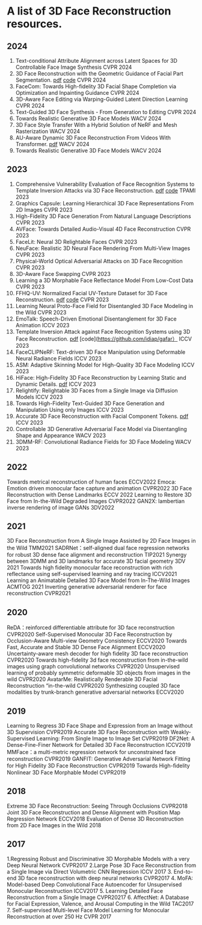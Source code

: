 # A list of 3D Face Reconstruction resources.
## 2024
1. Text-conditional Attribute Alignment across Latent Spaces for 3D Controllable Face Image Synthesis CVPR 2024
2. 3D Face Reconstruction with the Geometric Guidance of Facial Part Segmentation. [pdf](https://openaccess.thecvf.com/content/CVPR2024/papers/Wang_3D_Face_Reconstruction_with_the_Geometric_Guidance_of_Facial_Part_CVPR_2024_paper.pdf) [code](https://github.com/wang-zidu/3DDFA-V3) CVPR 2024
3. FaceCom: Towards High-fidelity 3D Facial Shape Completion via Optimization and Inpainting Guidance CVPR 2024
4. 3D-Aware Face Editing via Warping-Guided Latent Direction Learning CVPR 2024
5. Text-Guided 3D Face Synthesis - From Generation to Editing CVPR 2024
6. Towards Realistic Generative 3D Face Models WACV 2024
7. 3D Face Style Transfer With a Hybrid Solution of NeRF and Mesh Rasterization WACV 2024
8. AU-Aware Dynamic 3D Face Reconstruction From Videos With Transformer. [pdf](https://openaccess.thecvf.com/content/WACV2024/papers/Kuang_AU-Aware_Dynamic_3D_Face_Reconstruction_From_Videos_With_Transformer_WACV_2024_paper.pdf)  WACV 2024
9. Towards Realistic Generative 3D Face Models  WACV 2024
## 2023
1. Comprehensive Vulnerability Evaluation of Face Recognition Systems to Template Inversion Attacks via 3D Face Reconstruction. [pdf](https://ieeexplore.ieee.org/stamp/stamp.jsp?tp=&arnumber=10239446) [code](https://github.com/idiap/gafar) TPAMI 2023
2. Graphics Capsule: Learning Hierarchical 3D Face Representations From 2D Images CVPR 2023
3. High-Fidelity 3D Face Generation From Natural Language Descriptions CVPR 2023
4. AVFace: Towards Detailed Audio-Visual 4D Face Reconstruction CVPR 2023
5. FaceLit: Neural 3D Relightable Faces CVPR 2023
6. NeuFace: Realistic 3D Neural Face Rendering From Multi-View Images CVPR 2023
7. Physical-World Optical Adversarial Attacks on 3D Face Recognition CVPR 2023
8. 3D-Aware Face Swapping CVPR 2023
9. Learning a 3D Morphable Face Reflectance Model From Low-Cost Data  CVPR 2023
10. FFHQ-UV: Normalized Facial UV-Texture Dataset for 3D Face Reconstruction. [pdf](https://openaccess.thecvf.com/content/CVPR2023/papers/Bai_FFHQ-UV_Normalized_Facial_UV-Texture_Dataset_for_3D_Face_Reconstruction_CVPR_2023_paper.pdf) [code](https://github.com/csbhr/FFHQ-UV) CVPR 2023
11. Learning Neural Proto-Face Field for Disentangled 3D Face Modeling in the Wild CVPR 2023
12. EmoTalk: Speech-Driven Emotional Disentanglement for 3D Face Animation ICCV 2023
13. Template Inversion Attack against Face Recognition Systems using 3D Face Reconstruction. [pdf](https://openaccess.thecvf.com/content/ICCV2023/papers/Shahreza_Template_Inversion_Attack_against_Face_Recognition_Systems_using_3D_Face_ICCV_2023_paper.pdf) [code](https://github.com/idiap/gafar） ICCV 2023
14. FaceCLIPNeRF: Text-driven 3D Face Manipulation using Deformable Neural Radiance Fields ICCV 2023
15. ASM: Adaptive Skinning Model for High-Quality 3D Face Modeling ICCV 2023
16. HiFace: High-Fidelity 3D Face Reconstruction by Learning Static and Dynamic Details. [pdf](https://openaccess.thecvf.com/content/ICCV2023/papers/Chai_HiFace_High-Fidelity_3D_Face_Reconstruction_by_Learning_Static_and_Dynamic_ICCV_2023_paper.pdf) ICCV 2023
17. Relightify: Relightable 3D Faces from a Single Image via Diffusion Models ICCV 2023
18. Towards High-Fidelity Text-Guided 3D Face Generation and Manipulation Using only Images ICCV 2023
19. Accurate 3D Face Reconstruction with Facial Component Tokens. [pdf](https://openaccess.thecvf.com/content/ICCV2023/papers/Zhang_Accurate_3D_Face_Reconstruction_with_Facial_Component_Tokens_ICCV_2023_paper.pdf) ICCV 2023
20. Controllable 3D Generative Adversarial Face Model via Disentangling Shape and Appearance WACV 2023
21.  3DMM-RF: Convolutional Radiance Fields for 3D Face Modeling WACV 2023
## 2022
Towards metrical reconstruction of human faces ECCV2022
Emoca: Emotion driven monocular face capture and animation CVPR2022 
3D Face Reconstruction with Dense Landmarks ECCV 2022
Learning to Restore 3D Face from In-the-Wild Degraded Images CVPR2022
GAN2X: lambertian inverse rendering of image GANs 3DV2022
## 2021
3D Face Reconstruction from A Single Image Assisted by 2D Face Images in the Wild TMM2021
SADRNet：self-aligned dual face regression networks for robust 3D dense face alignment and reconstruction TIP2021
Synergy between 3DMM and 3D landmarks for accurate 3D facial geometry 3DV 2021
Towards high fidelity monocular face reconstruction with rich reflectance using self-supervised learning and ray tracing ICCV2021
Learning an Animatable Detailed 3D Face Model from In-The-Wild Images  ACMTOG 2021
Inverting generative adversarial renderer for face reconstruction CVPR2021
## 2020
ReDA：reinforced differentiable attribute for 3D face reconstruction CVPR2020
Self-Supervised Monocular 3D Face Reconstruction by Occlusion-Aware Multi-view Geometry Consistency ECCV2020
Towards Fast, Accurate and Stable 3D Dense Face Alignment ECCV2020
Uncertainty-aware mesh decoder for high fidelity 3D face reconstruction CVPR2020
Towards high-fidelity 3d face reconstruction from in-the-wild images using graph convolutional networks CVPR2020
Unsupervised learning of probably symmetric deformable 3D objects from images in the wild CVPR2020
AvatarMe: Realistically Renderable 3D Facial Reconstruction “in-the-wild CVPR2020
Synthesizing coupled 3D face modalities by trunk-branch generative adversarial networks ECCV2020
## 2019
Learning to Regress 3D Face Shape and Expression from an Image without 3D Supervision CVPR2019
Accurate 3D Face Reconstruction with Weakly-Supervised Learning: From Single Image to Image Set  CVPR2019
DF2Net: A Dense-Fine-Finer Network for Detailed 3D Face Reconstruction ICCV2019
MMFace：a multi-metric regression network for unconstrained face reconstruction CVPR2019
GANFIT: Generative Adversarial Network Fitting for High Fidelity 3D Face Reconstruction CVPR2019
Towards High-ﬁdelity Nonlinear 3D Face Morphable Model CVPR2019

## 2018
Extreme 3D Face Reconstruction: Seeing Through Occlusions CVPR2018
Joint 3D Face Reconstruction and Dense Alignment with Position Map Regression Network ECCV2018
Evaluation of Dense 3D Reconstruction from 2D Face Images in the Wild 2018

## 2017
1.Regressing Robust and Discriminative 3D Morphable Models with a very Deep Neural Network CVPR2017
2.Large Pose 3D Face Reconstruction from a Single Image via Direct Volumetric CNN Regression ICCV 2017
3. End-to-end 3D face reconstruction with deep neural networks CVPR2017
4. MoFA: Model-based Deep Convolutional Face Autoencoder for Unsupervised Monocular Reconstruction ICCV2017
5. Learning Detailed Face Reconstruction from a Single Image CVPR20217
6. AffectNet: A Database for Facial Expression, Valence, and Arousal Computing in the Wild TAC2017
7. Self-supervised Multi-level Face Model Learning for Monocular Reconstruction at over 250 Hz CVPR 2017










